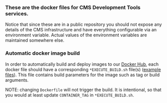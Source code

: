 ### These are the docker files for CMS Development Tools services.

Notice that since these are in a public repository you should not expose any
details of the CMS infrastructure and have everything configurable via an
environment variable. Actual values of the environment variables are maintained
somewhere else.

### Automatic docker image build

In order to automatically build and deploy images to our [Docker Hub](https://hub.docker.com/u/cmssw/), 
each docker file should have a corresponding `*EXECUTE_BUILD.sh` file(s) ([example files](jenkins/)). 
This file contains build parameters for the image such as tag or build arguments. 

NOTE: changing `Dockerfile` will not trigger the build. It is intentional, so that you would at least update `CONTAINER_TAG` 
in `*EXECUTE_BUILD.sh`.
